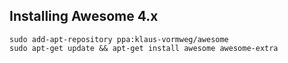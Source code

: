 ## Installing Awesome 4.x
```
sudo add-apt-repository ppa:klaus-vormweg/awesome
sudo apt-get update && apt-get install awesome awesome-extra
```

